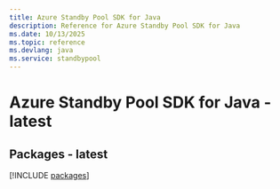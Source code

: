 ```yaml
---
title: Azure Standby Pool SDK for Java
description: Reference for Azure Standby Pool SDK for Java
ms.date: 10/13/2025
ms.topic: reference
ms.devlang: java
ms.service: standbypool
---
```

# Azure Standby Pool SDK for Java - latest
## Packages - latest
[!INCLUDE [packages](standby-pool-index.md)]